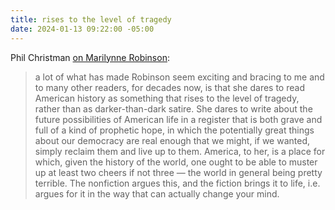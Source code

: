 ```yaml
---
title: rises to the level of tragedy
date: 2024-01-13 09:22:00 -05:00
---
```


Phil Christman [on Marilynne Robinson](https://philipchristman.substack.com/p/why-marilynne):

>a lot of what has made Robinson seem exciting and bracing to me and to many other readers, for decades now, is that she dares to read American history as something that rises to the level of tragedy, rather than as darker-than-dark satire. She dares to write about the future possibilities of American life in a register that is both grave and full of a kind of prophetic hope, in which the potentially great things about our democracy are real enough that we might, if we wanted, simply reclaim them and live up to them. America, to her, is a place for which, given the history of the world, one ought to be able to muster up at least two cheers if not three — the world in general being pretty terrible. The nonfiction argues this, and the fiction brings it to life, i.e. argues for it in the way that can actually change your mind.